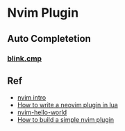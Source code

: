 # Nvim Plugin

## Auto Completetion

### [blink.cmp](https://github.com/Saghen/blink.cmp)

## Ref 
- [nvim intro](https://github.com/ikeepo/to-be-a-programmer/blob/master/topics/nvim.md)
- [How to write a neovim plugin in lua](https://miguelcrespo.co/posts/how-to-write-a-neovim-plugin-in-lua)
- [nvim-hello-world](https://github.com/jw3126/nvim-hello-world)
- [How to build a simple nvim plugin](https://adam-drake-frontend-developer.medium.com/how-to-build-a-simple-neovim-plugin-0763e7593b07)
